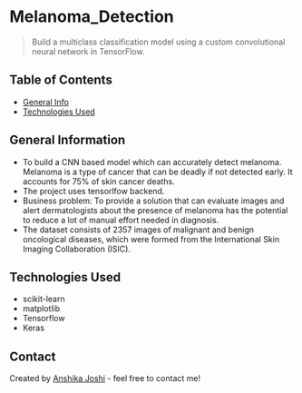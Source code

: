 # Melanoma_Detection
> Build a multiclass classification model using a custom convolutional neural network in TensorFlow.


## Table of Contents
* [General Info](#general-information)
* [Technologies Used](#technologies-used)

<!-- You can include any other section that is pertinent to your problem -->

## General Information
- To build a CNN based model which can accurately detect melanoma. Melanoma is a type of cancer that can be deadly if not detected early. It accounts for 75% of skin cancer deaths.
- The project uses tensorlfow backend.
- Business problem: To provide a solution that can evaluate images and alert dermatologists about the presence of melanoma has the potential to reduce a lot of manual effort needed in diagnosis.
- The dataset consists of 2357 images of malignant and benign oncological diseases, which were formed from the International Skin Imaging Collaboration (ISIC). 

<!-- You don't have to answer all the questions - just the ones relevant to your project. -->

<!-- You don't have to answer all the questions - just the ones relevant to your project. -->


## Technologies Used
- scikit-learn
- matplotlib
- Tensorflow
- Keras

<!-- As the libraries versions keep on changing, it is recommended to mention the version of library used in this project -->


## Contact
Created by [Anshika Joshi](https://github.com/AnshikaJoshi27/) - feel free to contact me!


<!-- Optional -->
<!-- ## License -->
<!-- This project is open source and available under the [... License](). -->

<!-- You don't have to include all sections - just the one's relevant to your project -->
